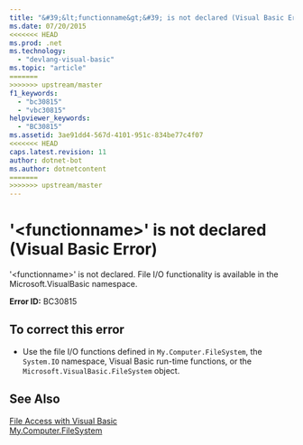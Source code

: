 ```yaml
---
title: "&#39;&lt;functionname&gt;&#39; is not declared (Visual Basic Error)"
ms.date: 07/20/2015
<<<<<<< HEAD
ms.prod: .net
ms.technology: 
  - "devlang-visual-basic"
ms.topic: "article"
=======
>>>>>>> upstream/master
f1_keywords: 
  - "bc30815"
  - "vbc30815"
helpviewer_keywords: 
  - "BC30815"
ms.assetid: 3ae91dd4-567d-4101-951c-834be77c4f07
<<<<<<< HEAD
caps.latest.revision: 11
author: dotnet-bot
ms.author: dotnetcontent
=======
>>>>>>> upstream/master
---
```

# &#39;&lt;functionname&gt;&#39; is not declared (Visual Basic Error)
'\<functionname>' is not declared. File I/O functionality is available in the Microsoft.VisualBasic namespace.  
  
 **Error ID:** BC30815  
  
## To correct this error  
  
-   Use the file I/O functions defined in `My.Computer.FileSystem`, the `System.IO` namespace, Visual Basic run-time functions, or the `Microsoft.VisualBasic.FileSystem` object.  
  
## See Also  
 [File Access with Visual Basic](../../visual-basic/developing-apps/programming/drives-directories-files/file-access.md)  
 [My.Computer.FileSystem](xref:Microsoft.VisualBasic.FileIO.FileSystem)
